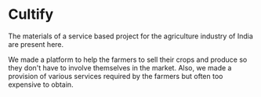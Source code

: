 # Cultify
The materials of a service based project for the agriculture industry of India are present here.

We made a platform to help the farmers to sell their crops and produce so they don't have to involve themselves in the market. Also, we made a provision of various services required by the farmers but often too expensive to obtain.
